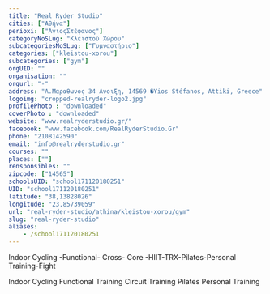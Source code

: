 ```yaml
---
title: "Real Ryder Studio"
cities: ["Αθήνα"]
perioxi: ["ΆγιοςΣτέφανος"]
categoryNoSLug: "Κλειστού Χώρου"
subcategoriesNoSLug: ["Γυμναστήριο"]
categories: ["kleistou-xorou"]
subcategories: ["gym"]
orgUID: ""
organisation: ""
orgurl: "-"
address: "Λ.Μαραθωνος 34 Ανοιξη, 14569 �Yios Stéfanos, Attiki, Greece"
logoimg: "cropped-realryder-logo2.jpg"
profilePhoto : "downloaded"
coverPhoto : "downloaded"
website: "www.realryderstudio.gr/"
facebook: "www.facebook.com/RealRyderStudio.Gr"
phone: "2108142590"
email: "info@realryderstudio.gr"
courses: ""
places: [""]
rensponsibles: ""
zipcode: ["14565"]
schoolsUID: "school171120180251"
UID: "school171120180251"
latitude: "38,13828026"
longitude: "23,85739059"
url: "real-ryder-studio/athina/kleistou-xorou/gym"
slug: "real-ryder-studio"
aliases:
    - /school171120180251
---
```



Indoor Cycling -Functional- Cross- Core -HIIT-TRX-Pilates-Personal Training-Fight

Indoor Cycling Functional Training Circuit Training Pilates Personal Training